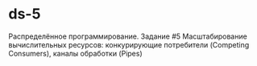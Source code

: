 # ds-5
Распределённое программирование. Задание #5 Масштабирование вычислительных ресурсов: конкурирующие потребители (Competing Consumers), каналы обработки (Pipes)
